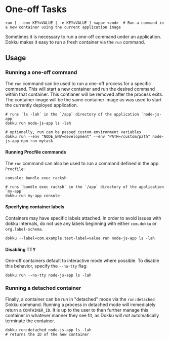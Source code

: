 # One-off Tasks

```
run [ --env KEY=VALUE | -e KEY=VALUE ] <app> <cmd>  # Run a command in a new container using the current application image
```

Sometimes it is necessary to run a one-off command under an application. Dokku makes it easy to run a fresh container via the `run` command.

## Usage

### Running a one-off command

The `run` command can be used to run a one-off process for a specific command. This will start a new container and run the desired command within that container. This contianer will be removed after the process exits. The container image will be the same container image as was used to start the currently deployed application.

```shell
# runs `ls -lah` in the `/app` directory of the application `node-js-app`
dokku run node-js-app ls -lah

# optionally, run can be passed custom environment variables
dokku run --env "NODE_ENV=development" --env "PATH=/custom/path" node-js-app npm run mytask
```

#### Running Procfile commands

The `run` command can also be used to run a command defined in the app `Procfile`:

```
console: bundle exec racksh
```

```shell
# runs `bundle exec racksh` in the `/app` directory of the application `my-app`
dokku run my-app console
```

#### Specifying container labels

Containers may have specific labels attached. In order to avoid issues with dokku internals, do not use any labels beginning with either `com.dokku` or `org.label-schema`.

```shell
dokku --label=com.example.test-label=value run node-js-app ls -lah
```

#### Disabling TTY

One-off containers default to interactive mode where possible. To disable this behavior, specify the `--no-tty` flag:

```shell
dokku run --no-tty node-js-app ls -lah
```

### Running a detached container

Finally, a container can be run in "detached" mode via the `run:detached` Dokku command. Running a process in detached mode will immediately return a `CONTAINER_ID`. It is up to the user to then further manage this container in whatever manner they see fit, as Dokku will *not* automatically terminate the container.

```shell
dokku run:detached node-js-app ls -lah
# returns the ID of the new container
```
